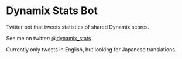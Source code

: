 # Dynamix Stats Bot
Twitter bot that tweets statistics of shared Dynamix scores.

See me on twitter: [@dynamix_stats](https://twitter.com/dynamix_stats)

Currently only tweets in English, but looking for Japanese translations.
